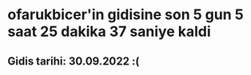 # ofarukbicer'in gidisine son 5 gun 5 saat 25 dakika 37 saniye kaldi

## Gidis tarihi: 30.09.2022 :(
